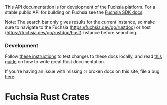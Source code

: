 This API documentation is for development of the Fuchsia platform. For a
stable public API for building on Fuchsia see the [Fuchsia SDK docs](https://fuchsia.dev/fuchsia-src/development/sdk).

Note: The search bar only gives results for the current instance, so make
sure to navigate to the Fuchsia (<https://fuchsia.dev/go/rustdoc>) or host
(<https://fuchsia.dev/go/rustdoc/host>) instance before searching.

### Development

Follow [these instructions](https://fuchsia.dev/fuchsia-src/development/languages/rust#autogenerated_documentation)
to test changes to these docs locally, and read [this guide](https://doc.rust-lang.org/rustdoc/how-to-write-documentation.html)
on how to write great Rust documentation.

If you're having an issue with missing or broken docs on this site, file a bug
[here](https://bugs.fuchsia.dev/p/fuchsia/issues/entry?template=Blank+Template&components=Rust>tools>rustdoc).

# Fuchsia Rust Crates


